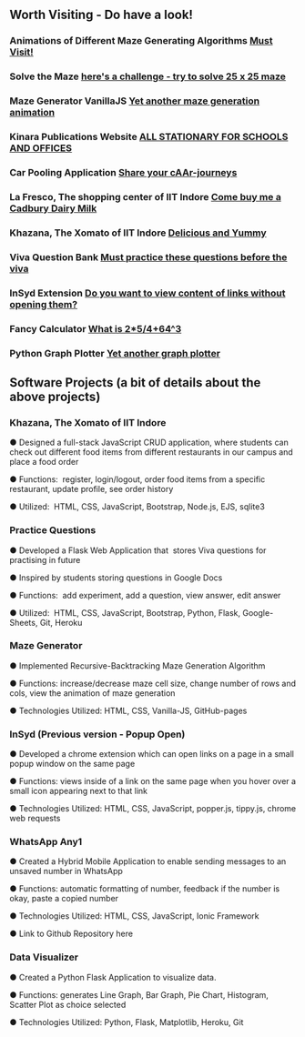## Worth Visiting - Do have a look!
### Animations of Different Maze Generating Algorithms [Must Visit!](https://shaikh-ubaid.github.io/Implementation-and-Analysis-of-Maze-Generating-Algorithms/index)
### Solve the Maze [here's a challenge - try to solve 25 x 25 maze](https://shaikh-ubaid.github.io/Maze-Generator-Using-VanillaJS/index.html)
### Maze Generator VanillaJS [Yet another maze generation animation](https://shaikh-ubaid.github.io/Maze-Generator-Using-VanillaJS/animation.html)
### Kinara Publications Website [ALL STATIONARY FOR SCHOOLS AND OFFICES](https://kinara-publications.github.io/website/)
### Car Pooling Application [Share your cAAr-journeys](https://github.com/Unite-On-Wheels/CarPooling)
### La Fresco, The shopping center of IIT Indore [Come buy me a Cadbury Dairy Milk](http://la-fresco.herokuapp.com/)
### Khazana, The Xomato of IIT Indore [Delicious and Yummy](https://khazana.herokuapp.com/)
### Viva Question Bank [Must practice these questions before the viva](https://practice-questions.herokuapp.com/)
### InSyd Extension [Do you want to view content of links without opening them?](https://chrome.google.com/webstore/detail/popup-open/kahnmidddbephipngcmppdgeffcmhhma?hl=en)
### Fancy Calculator [What is 2*5/4+64^3](https://shaikh-ubaid.github.io/Cal-C/)
### Python Graph Plotter [Yet another graph plotter](https://python-graph-plotter.herokuapp.com/)
<!-- ### IIT Indore Library Website [IITI Library Website, kind of mirror reflection of original](https://shaikh-ubaid.github.io/IITIWebsite/Library)
### IIT Indore Website [If I had developed the IITI website, then it would be like this](https://shaikh-ubaid.github.io/IITIWebsite/)
 -->



## Software Projects (a bit of details about the above projects)

### Khazana, The Xomato of IIT Indore
● Designed a full-stack JavaScript CRUD application, where students can check out different food items from different
restaurants in our campus and place a food order

● Functions: ​ register, login/logout, order food items from a specific restaurant, update profile, see order history

● Utilized: ​ HTML, CSS, JavaScript, Bootstrap, Node.js, EJS, sqlite3


### Practice Questions
● Developed a Flask Web Application that ​ stores Viva questions for practising in future

● Inspired by students storing questions in Google Docs

● Functions: ​ add experiment, add a question, view answer, edit answer

● Utilized: ​ HTML, CSS, JavaScript, Bootstrap, Python, Flask, Google-Sheets, Git, Heroku



### Maze Generator
● Implemented Recursive-Backtracking Maze Generation Algorithm

● Functions:  increase/decrease maze cell size, change number of rows and cols, view the animation of maze generation

● Technologies Utilized:  HTML, CSS, Vanilla-JS, GitHub-pages


### InSyd (Previous version - Popup Open)
● Developed a chrome extension which can open links on a page in a small popup window on the same page

● Functions: views inside of a link on the same page when you hover over a small icon appearing next to that link

● Technologies Utilized: HTML, CSS, JavaScript, popper.js, tippy.js, chrome web requests



### WhatsApp Any1
● Created a Hybrid Mobile Application to enable sending messages to an unsaved number in WhatsApp

● Functions: automatic formatting of number, feedback if the number is okay, paste a copied number

● Technologies Utilized: HTML, CSS, JavaScript, Ionic Framework

● Link to Github Repository here

### Data Visualizer
● Created a Python Flask Application to visualize data.

● Functions: generates Line Graph, Bar Graph, Pie Chart, Histogram, Scatter Plot as choice selected

● Technologies Utilized: Python, Flask, Matplotlib, Heroku, Git
